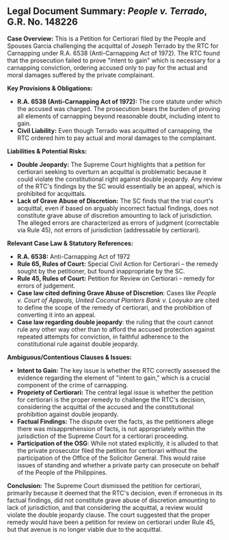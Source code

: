 ## Legal Document Summary: *People v. Terrado*, G.R. No. 148226

**Case Overview:** This is a Petition for Certiorari filed by the People and Spouses Garcia challenging the acquittal of Joseph Terrado by the RTC for Carnapping under R.A. 6538 (Anti-Carnapping Act of 1972). The RTC found that the prosecution failed to prove "intent to gain" which is necessary for a carnapping conviction, ordering accused only to pay for the actual and moral damages suffered by the private complainant.

**Key Provisions & Obligations:**

*   **R.A. 6538 (Anti-Carnapping Act of 1972):**  The core statute under which the accused was charged. The prosecution bears the burden of proving all elements of carnapping beyond reasonable doubt, including intent to gain.
*   **Civil Liability:** Even though Terrado was acquitted of carnapping, the RTC ordered him to pay actual and moral damages to the complainant.

**Liabilities & Potential Risks:**

*   **Double Jeopardy:** The Supreme Court highlights that a petition for certiorari seeking to overturn an acquittal is problematic because it could violate the constitutional right against double jeopardy. Any review of the RTC's findings by the SC would essentially be an appeal, which is prohibited for acquittals.
*   **Lack of Grave Abuse of Discretion:** The SC finds that the trial court's acquittal, even if based on arguably incorrect factual findings, does not constitute grave abuse of discretion amounting to lack of jurisdiction.  The alleged errors are characterized as errors of judgment (correctable via Rule 45), not errors of jurisdiction (addressable by certiorari).

**Relevant Case Law & Statutory References:**

*   **R.A. 6538:**  Anti-Carnapping Act of 1972
*   **Rule 65, Rules of Court:** Special Civil Action for Certiorari – the remedy sought by the petitioner, but found inappropriate by the SC.
*   **Rule 45, Rules of Court:** Petition for Review on Certiorari - remedy for errors of judgement.
*   **Case law cited defining Grave Abuse of Discretion**: Cases like *People v. Court of Appeals, United Coconut Planters Bank v. Looyuko* are cited to define the scope of the remedy of certiorari, and the prohibition of converting it into an appeal.
*   **Case law regarding double jeopardy**: the ruling that the court cannot rule any other way other than to afford the accused protection against repeated attempts for conviction, in faithful adherence to the constitutional rule against double jeopardy.

**Ambiguous/Contentious Clauses & Issues:**

*   **Intent to Gain:**  The key issue is whether the RTC correctly assessed the evidence regarding the element of "intent to gain," which is a crucial component of the crime of carnapping.
*   **Propriety of Certiorari:** The central legal issue is whether the petition for certiorari is the proper remedy to challenge the RTC's decision, considering the acquittal of the accused and the constitutional prohibition against double jeopardy.
*   **Factual Findings:** The dispute over the facts, as the petitioners allege there was misapprehension of facts, is not appropriately within the jurisdiction of the Supreme Court for a certiorari proceeding.
*   **Participation of the OSG**: While not stated explicitly, it is alluded to that the private prosecutor filed the petition for certiorari without the participation of the Office of the Solicitor General. This would raise issues of standing and whether a private party can prosecute on behalf of the People of the Philippines.

**Conclusion:** The Supreme Court dismissed the petition for certiorari, primarily because it deemed that the RTC's decision, even if erroneous in its factual findings, did not constitute grave abuse of discretion amounting to lack of jurisdiction, and that considering the acquittal, a review would violate the double jeopardy clause. The court suggested that the proper remedy would have been a petition for review on certiorari under Rule 45, but that avenue is no longer viable due to the acquittal.
